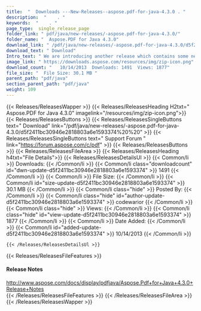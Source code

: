 ```yaml
---
title:  "  Downloads ---New-Releases--aspose.pdf-for-java-4.3.0 . " 
description:  "    . " 
keywords:  "    . " 
page_type:  single_release_page
folder_link: " pdf/java/new-releases/-aspose.pdf-for-java-4.3.0/"
folder_name: "  Aspose.PDF for Java 4.3.0"
download_link: " /pdf/java/new-releases/-aspose.pdf-for-java-4.3.0/d5f2411bc30946e2818803a6e1593374"
download_text: " Download"
Intro_text: " We are introducing another release which contains some new features and resoluti..."
image_link: " https://downloads.aspose.com/resources/img/zip-icon.png"
download_count: "   10/14/2013  Downloads: 1491  Views: 1877"
file_size: "  File Size: 30.1 MB "
parent_path: "pdf/java"
section_parent_path: "pdf/java"
weight: 109 
---
```


{{< Releases/ReleasesWapper >}}
  {{< Releases/ReleasesHeading H2txt="  Aspose.PDF for Java 4.3.0" imagelink="/resources/img/zip-icon.png">}}
  {{< Releases/ReleasesButtons >}}
    {{< Releases/ReleasesSingleButtons text=" Download" link="/pdf/java/new-releases/-aspose.pdf-for-java-4.3.0/d5f2411bc30946e2818803a6e1593374%20%20" >}}
    {{< Releases/ReleasesSingleButtons text=" Support Forum " link="https://forum.aspose.com/c/pdf" >}}
  {{< Releases/ReleasesButtons >}}
  {{< Releases/ReleasesFileArea >}}
    {{< Releases/ReleasesHeading h4txt="File Details">}}
    {{< Releases/ReleasesDetailsUl >}}
            {{< Common/li  >}} Downloads: {{< /Common/li >}} 
      {{< Common/li class="downloadcount" id="dwn-update-d5f2411bc30946e2818803a6e1593374" >}} 1491 {{< /Common/li >}} 
      {{< Common/li  >}} File Size: {{< /Common/li >}} 
      {{< Common/li id="size-update-d5f2411bc30946e2818803a6e1593374" >}} 30.1 MB {{< /Common/li >}} 
      {{< Common/li  class="hide" >}} Posted By: {{< /Common/li >}} 
      {{< Common/li class="hide" id="author-update-d5f2411bc30946e2818803a6e1593374" >}} codewarior {{< /Common/li >}} 
      {{< Common/li class="hide"  >}} Views: {{< /Common/li >}} 
      {{< Common/li class="hide" id="view-update-d5f2411bc30946e2818803a6e1593374" >}} 1877 {{< /Common/li >}} 
      {{< Common/li  >}} Date Added: {{< /Common/li >}} 
      {{< Common/li id="added-update-d5f2411bc30946e2818803a6e1593374" >}} 10/14/2013 {{< /Common/li >}} 

    {{< /Releases/ReleasesDetailsUl >}}

  {{< Releases/ReleasesFileFeatures >}}
      <h4>Release Notes</h4><div><a href="http://www.aspose.com/docs/display/pdfjava/Aspose.Pdf+for+Java+4.3.0+Release+Notes">http://www.aspose.com/docs/display/pdfjava/Aspose.Pdf+for+Java+4.3.0+Release+Notes</a></div>
  {{< /Releases/ReleasesFileFeatures >}}
 {{< /Releases/ReleasesFileArea >}}
{{< /Releases/ReleasesWapper >}}


